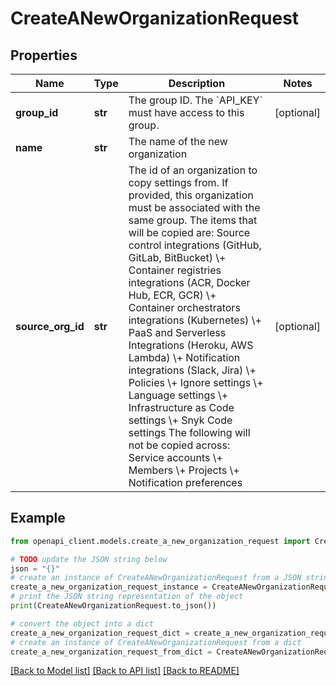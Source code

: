 # CreateANewOrganizationRequest


## Properties

Name | Type | Description | Notes
------------ | ------------- | ------------- | -------------
**group_id** | **str** | The group ID. The &#x60;API_KEY&#x60; must have access to this group. | [optional] 
**name** | **str** | The name of the new organization | 
**source_org_id** | **str** | The id of an organization to copy settings from.  If provided, this organization must be associated with the same group.  The items that will be copied are:  Source control integrations (GitHub, GitLab, BitBucket) \\+ Container registries integrations (ACR, Docker Hub, ECR, GCR) \\+ Container orchestrators integrations (Kubernetes) \\+ PaaS and Serverless Integrations (Heroku, AWS Lambda) \\+ Notification integrations (Slack, Jira) \\+ Policies \\+ Ignore settings \\+ Language settings \\+ Infrastructure as Code settings \\+ Snyk Code settings  The following will not be copied across: Service accounts \\+ Members \\+ Projects \\+ Notification preferences | [optional] 

## Example

```python
from openapi_client.models.create_a_new_organization_request import CreateANewOrganizationRequest

# TODO update the JSON string below
json = "{}"
# create an instance of CreateANewOrganizationRequest from a JSON string
create_a_new_organization_request_instance = CreateANewOrganizationRequest.from_json(json)
# print the JSON string representation of the object
print(CreateANewOrganizationRequest.to_json())

# convert the object into a dict
create_a_new_organization_request_dict = create_a_new_organization_request_instance.to_dict()
# create an instance of CreateANewOrganizationRequest from a dict
create_a_new_organization_request_from_dict = CreateANewOrganizationRequest.from_dict(create_a_new_organization_request_dict)
```
[[Back to Model list]](../README.md#documentation-for-models) [[Back to API list]](../README.md#documentation-for-api-endpoints) [[Back to README]](../README.md)



